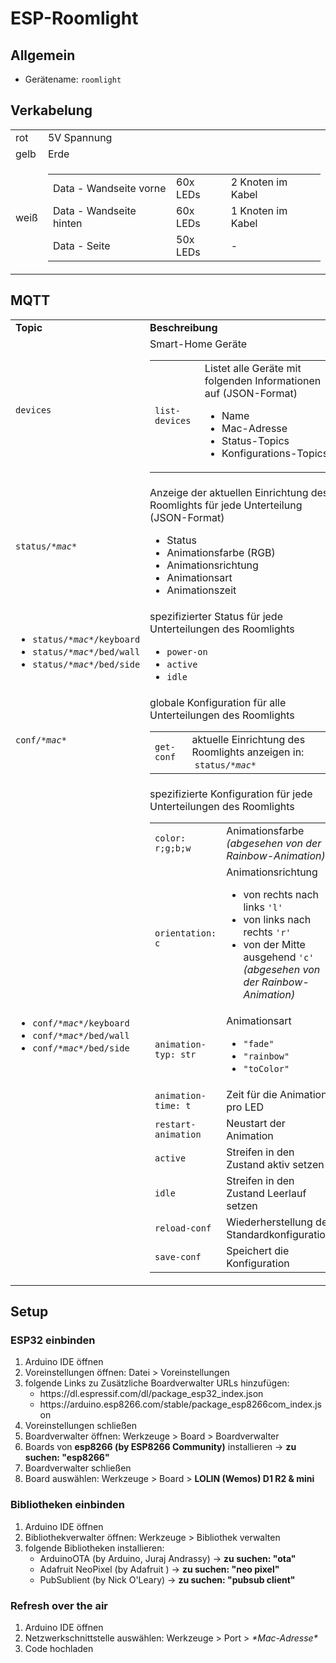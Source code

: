 # ESP-Roomlight

## Allgemein
<ul>
  <li>Gerätename: <code>roomlight</code></li>
</ul>

<h2>Verkabelung</h2>

<table>
    <tr>
        <td>rot</td>
        <td>5V Spannung</td>
    </tr>
    <tr>
        <td>gelb</td>
        <td>Erde</td>
    </tr>
    <tr>
        <td>weiß</td>
        <td>
            <table>
                <tr>
                    <td>Data - Wandseite vorne</td>
                    <td>60x LEDs</td>
                    <td>2 Knoten im Kabel</td>
                </tr>
                <tr>
                    <td>Data - Wandseite hinten</td>
                    <td>60x LEDs</td>
                    <td>1 Knoten im Kabel</td>
                </tr>
                <tr>
                    <td>Data - Seite</td>
                    <td>50x LEDs</td>
                    <td>-</td>
                </tr>
            </table>
        </td>
    </tr>
</table>

<h2>MQTT</h2>

<table>
  <tr>
    <td>
      <b>Topic</b>
    </td>
    <td>
      <b>Beschreibung</b>
    </td>
  </tr>

  <tr>
    <td>
      <code>devices</code>
    </td>
    <td>
      Smart-Home Geräte
      <table>
        <tr>
          <td><code>list-devices</code></td>
          <td>            
            Listet alle Geräte mit folgenden Informationen auf (JSON-Format)
            <ul>
              <li>Name</li>
              <li>Mac-Adresse</li>
              <li>Status-Topics</li>
              <li>Konfigurations-Topics</li>
            </ul>
          </td>
        </tr>
      </table>
    </td>
  </tr>

  <tr>
    <td><code>status/<i>*mac*</i></code></td>
    <td>
      Anzeige der aktuellen Einrichtung des Roomlights für jede Unterteilung (JSON-Format)
      <ul>
        <li>Status</li>
        <li>Animationsfarbe (RGB)</li>
        <li>Animationsrichtung</li>
        <li>Animationsart</li>
        <li>Animationszeit</li>
      </ul>
    </td>
  </tr>

  <tr>
    <td>
        <ul>
            <li><code>status/<i>*mac*</i>/keyboard</code></li>
            <li><code>status/<i>*mac*</i>/bed/wall</code></li>
            <li><code>status/<i>*mac*</i>/bed/side</code></li>
        </ul>
    </td>
    <td>
      spezifizierter Status für jede Unterteilungen des Roomlights
      <ul>
        <li><code>power-on</code></li>
        <li><code>active</code></li>
        <li><code>idle</code></li>
      </ul>
    </td>
  </tr>

  <tr>
    <td><code>conf/<i>*mac*</i></code></td>
    <td>
      globale Konfiguration für alle Unterteilungen des Roomlights
      <table>
        <tr>
          <td><code>get-conf</code></td>
          <td>
            aktuelle Einrichtung des Roomlights anzeigen in: &nbsp<code>status/<i>*mac*</i></code>
          </td>
        </tr>
      </table>
    </td>
  </tr>

  <tr>
    <td>
         <ul>
            <li><code>conf/<i>*mac*</i>/keyboard</code></li>
            <li><code>conf/<i>*mac*</i>/bed/wall</code></li>
            <li><code>conf/<i>*mac*</i>/bed/side</code></li>
        </ul>
    </td>
    <td>
      spezifizierte Konfiguration für jede Unterteilungen des Roomlights
      <table>
        <tr>
          <td><code>color: r;g;b;w</code></td>
          <td>Animationsfarbe <i>(abgesehen von der Rainbow-Animation)</i></td>
        </tr>
        <tr>
          <td><code>orientation: c</code></td>
          <td>
            Animationsrichtung
            <ul>
              <li>von rechts nach links <code>'l'</code></li>
              <li>von links nach rechts <code>'r'</code></li>
              <li>von der Mitte ausgehend <code>'c'</code> <br> <i>(abgesehen von der Rainbow-Animation)</i></li>
            </ul>
          </td>
        </tr>
        <tr>
          <td>
            <code>animation-typ: str</code>
          </td>
          <td>
            Animationsart
            <ul>
              <li><code>"fade"</code></li>
              <li><code>"rainbow"</code></li>
              <li><code>"toColor"</code> <i></i></li>
            </ul>
          </td>
        </tr>
        <tr>
          <td>
            <code>animation-time: t</code>
          </td>
          <td>
            Zeit für die Animation pro LED
          </td>
        </tr>
        <tr>
          <td>
            <code>restart-animation</code>
          </td>
          <td>
            Neustart der Animation
          </td>
         </tr>
         <tr>
          <td>
            <code>active</code>
           </td>
          <td>
            Streifen in den Zustand aktiv setzen
           </td>
        </tr>
         <tr>
          <td>
            <code>idle</code>
           </td>
          <td>
            Streifen in den Zustand Leerlauf setzen
           </td>
        </tr>
        <tr>
          <td>
            <code>reload-conf</code>
          </td>
          <td>
            Wiederherstellung der Standardkonfiguration
          </td>
        </tr>
        <tr>
          <td>
            <code>save-conf</code>
          </td>
          <td>
            Speichert die Konfiguration
          </td>
        </tr>
      </table>
    </td>
  </tr>
</table>

<h2>Setup</h2>

<h3>ESP32 einbinden</h3>
<ol>
	<li>Arduino IDE  öffnen</li>
	<li>Voreinstellungen öffnen: Datei > Voreinstellungen</li>
	<li>
		folgende Links zu Zusätzliche Boardverwalter URLs hinzufügen:
        <ul>
	        <li>https://dl.espressif.com/dl/package_esp32_index.json</li>
			<li>https://arduino.esp8266.com/stable/package_esp8266com_index.json</li>
		</ul>
     </li>
    <li>Voreinstellungen schließen</li>
    <li>Boardverwalter  öffnen: Werkzeuge > Board > Boardverwalter</li>
    <li>Boards von <b>esp8266 (by ESP8266 Community)</b> installieren -> <b>zu suchen: "esp8266"</b></li>
    <li>Boardverwalter schließen </li>
    <li>Board auswählen: Werkzeuge > Board > <b>LOLIN (Wemos) D1 R2 & mini </b></li>
</ol>

<h3>Bibliotheken einbinden</h3>
<ol>
	<li>Arduino IDE  öffnen</li>
    <li>Bibliothekverwalter  öffnen: Werkzeuge > Bibliothek verwalten  </li>
    <li>
	    folgende Bibliotheken installieren:
        <ul>
	        <li>ArduinoOTA (by Arduino, Juraj Andrassy) -> <b>zu suchen: "ota"</b></li>
	        <li>Adafruit NeoPixel (by Adafruit ) -> <b>zu suchen: "neo pixel"</b></li>
	        <li>PubSublient (by Nick O'Leary) -> <b>zu suchen: "pubsub client"</b></li>
        </ul>
		</li>
</ol>

<h3>Refresh over the air</h3>
<ol>
	<li>Arduino IDE öffnen</li>
    <li>Netzwerkschnittstelle auswählen: Werkzeuge > Port > <i>*Mac-Adresse*</i></li>
    <li>Code hochladen</li>
</ol>
